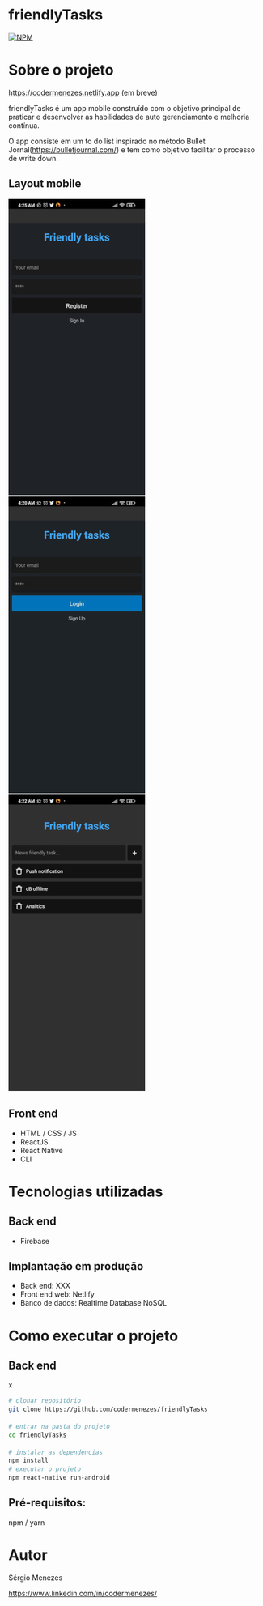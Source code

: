 # friendlyTasks
[![NPM](https://img.shields.io/npm/l/react)](https://github.com/codermenezes/friendlyTasks/blob/main/LICENSE.md) 

# Sobre o projeto

https://codermenezes.netlify.app (em breve)

friendlyTasks é um app mobile construído com o objetivo principal de praticar e desenvolver as habilidades de auto gerenciamento e melhoria contínua.

O app consiste em um to do list inspirado no método Bullet Jornal(https://bulletjournal.com/) e tem como objetivo facilitar o processo de write down. 

## Layout mobile
![Mobile Register](https://github.com/codermenezes/friendlyTasks/blob/main/assets/telaRegister.jpeg) ![Mobile Login](https://github.com/codermenezes/friendlyTasks/blob/main/assets/telaLogin.jpeg) ![Mobile Home](https://github.com/codermenezes/friendlyTasks/blob/main/assets/telaHome.jpeg)

## Front end
- HTML / CSS / JS
- ReactJS
- React Native
- CLI
# Tecnologias utilizadas
## Back end
- Firebase

## Implantação em produção
- Back end: XXX
- Front end web: Netlify
- Banco de dados: Realtime Database NoSQL

# Como executar o projeto

## Back end
x

```bash
# clonar repositório
git clone https://github.com/codermenezes/friendlyTasks

# entrar na pasta do projeto
cd friendlyTasks

# instalar as dependencias
npm install
# executar o projeto
npm react-native run-android
```

## Pré-requisitos:
npm / yarn

# Autor

Sérgio Menezes

https://www.linkedin.com/in/codermenezes/


